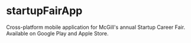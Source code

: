 # startupFairApp
Cross-platform mobile application for McGill's annual Startup Career Fair. Available on Google Play and Apple Store.
